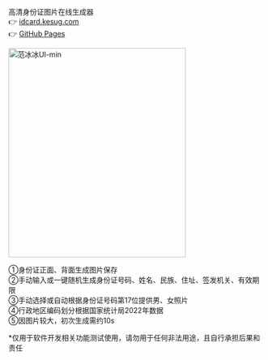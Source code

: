 高清身份证图片在线生成器<br>
👉 <a href="https://idcard.kesug.com/" target="_blank"> idcard.kesug.com</a>  
👉 <a href="https://faketrump2028.github.io/idcard/" target="_blank"> GitHub Pages </a>

<img width="350" height="413" alt="范冰冰UI-min" src="https://github.com/user-attachments/assets/6c5005b0-a215-45bc-a3db-db40e81f6542" />


①身份证正面、背面生成图片保存<br>
②手动输入或一键随机生成身份证号码、姓名、民族、住址、签发机关、有效期限<br>
③手动选择或自动根据身份证号码第17位提供男、女照片<br>
④行政地区编码划分根据国家统计局2022年数据<br>
⑤因图片较大，初次生成需约10s

*仅用于软件开发相关功能测试使用，请勿用于任何非法用途，且自行承担后果和责任
